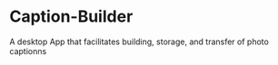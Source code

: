 # Caption-Builder
A desktop App that facilitates building, storage, and transfer of photo captionns
